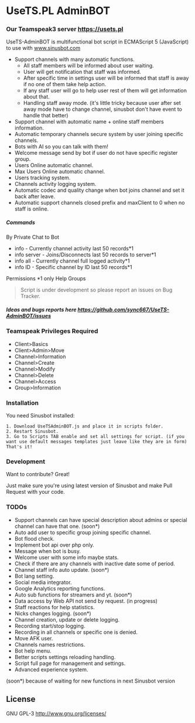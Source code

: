 # UseTS.PL AdminBOT
### Our Teamspeak3 server https://usets.pl

UseTS-AdminBOT is multifunctional bot script in ECMAScript 5 (JavaScript) to use with www.sinusbot.com

  - Support channels with many automatic functions.
    - All staff members will be informed about user waiting.
    - User will get notification that staff was informed.
    - After specific time in settings user will be informed that staff is away if no one of them take help action.
    - If any staff user will go to help user rest of them will get information about that.
    - Handling staff away mode. (it's little tricky because user after set away mode have to change channel, sinusbot don't have event to handle that better)
  - Support channel with automatic name + online staff members information.
  - Automatic temporary channels secure system by user joining specific channels.
  - Bots with AI so you can talk with them!
  - Welcome message send by bot if user do not have specific register group.
  - Users Online automatic channel.
  - Max Users Online automatic channel.
  - Users tracking system.
  - Channels activity logging system.
  - Automatic codec and quality change when bot joins channel and set it back after leave.
  - Automatic support channels closed prefix and maxClient to 0 when no staff is online.
  
##### Commands
 By Private Chat to Bot
 - info - Currently channel activity last 50 records*1
 - info server - Joins/Disconnects last 50 records to server*1
 - info all - Currently channel full logged activity*1
 - info ID - Specific channel by ID last 50 records*1
 
Permissions
*1 only Help Groups

> Script is under development so please report an issues on Bug Tracker. 

##### Ideas and bugs reports here https://github.com/sync667/UseTS-AdminBOT/issues 

### Teamspeak Privileges Required
- Client>Basics
- Client>Admin>Move
- Channel>Information
- Channel>Create
- Channel>Modify
- Channel>Delete
- Channel>Access
- Group>Information

### Installation
You need Sinusbot installed:
```
1. Download UseTSAdminBOT.js and place it in scripts folder.
2. Restart Sinusbot.
3. Go to Scripts TAB enable and set all settings for script. (if you want use default messages templates just leave like they are in form)
That's it!
```
### Development

Want to contribute? Great!

Just make sure you're using latest version of Sinusbot and make Pull Request with your code.

### TODOs

- Support channels can have special description about admins or special channel can have that one. (soon*)
- Auto add user to specific group joining specific channel.
- Bot flood check.
- Implement bot api over php only.
- Message when bot is busy.
- Welcome user with some info maybe stats.
- Check if there are any channels with inactive date some of period.
- Channel staff info auto update. (soon*)
- Bot lang setting.
- Social media integrator.
- Google Analytics reporting functions.
- Auto sub functions for streamers and yt. (soon*)
- Data access by Web API not send by request. (in progress)
- Staff reactions for help statistics.
- Nicks changes logging. (soon*)
- Channel creation, update or delete logging.
- Recording start/stop logging.
- Recording in all channels or specific one is denied.
- Move AFK user.
- Channels names restrictions.
- Bot help menu.
- Better scripts settings reloading handling.
- Script full page for management and settings.
- Advanced experience system.

(soon*) because of waiting for new functions in next Sinusbot version

License
----

GNU GPL-3
http://www.gnu.org/licenses/